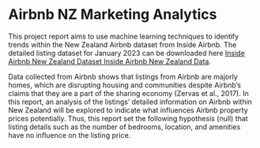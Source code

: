 # Airbnb NZ Marketing Analytics

This project report aims to use machine learning techniques to identify trends within the New Zealand Airbnb dataset from Inside Airbnb. The detailed listing dataset for January 2023 can be downloaded here <a href='https://drive.google.com/file/d/1UWChek41jicYy1G08lDvlnuj8L9gInEe/view?usp=drive_link' target='_blank'> Inside Airbnb New Zealand Dataset </a>  [Inside Airbnb New Zealand Data](https://drive.google.com/file/d/1UWChek41jicYy1G08lDvlnuj8L9gInEe/view?usp=drive_link). 

<p> Data collected from Airbnb shows that listings from Airbnb are majorly homes, which are disrupting housing and communities despite Airbnb’s claims that they are a part of the sharing economy (Zervas et al., 2017). In this report, an analysis of the listings’ detailed information on Airbnb within New Zealand will be explored to indicate what influences Airbnb property prices potentially. Thus, this report set the following hypothesis (null) that listing details such as the number of bedrooms, location, and amenities have no influence on the listing price. </p>
